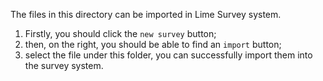 The files in this directory can be imported in Lime Survey system.

1. Firstly, you should click the `new survey` button;
2. then, on the right, you should be able to find an `import` button;
3. select the file under this folder, you can successfully import them into the survey system.

